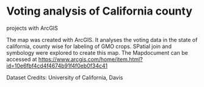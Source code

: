 # Voting analysis of California county
projects with ArcGIS

The map was created with ArcGIS. It analyses the voting data in the state of california, county wise for labeling of GMO crops. SPatial join and symbology were explored to create this map. The Mapdocument can be accessed at https://www.arcgis.com/home/item.html?id=10e6fbf4cd4f4674b91f4f0eb0f34c41

Dataset Credits: University of California, Davis
